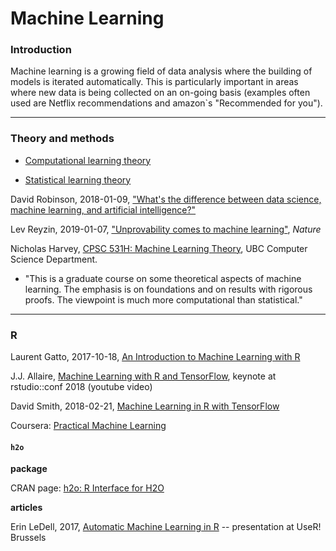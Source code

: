 # Machine Learning

### Introduction

Machine learning is a growing field of data analysis where the building of models is iterated automatically. This is particularly important in areas where new data is being collected on an on-going basis (examples often used are Netflix recommendations and amazon`s "Recommended for you").

---
### Theory and methods

* [Computational learning theory](https://en.wikipedia.org/wiki/Computational_learning_theory)

* [Statistical learning theory](https://en.wikipedia.org/wiki/Statistical_learning_theory)

David Robinson, 2018-01-09, ["What's the difference between data science, machine learning, and artificial intelligence?"](http://varianceexplained.org/r/ds-ml-ai/)

Lev Reyzin, 2019-01-07, ["Unprovability comes to machine learning"](https://www.nature.com/articles/d41586-019-00012-4), _Nature_

Nicholas Harvey, [CPSC 531H: Machine Learning Theory](https://www.cs.ubc.ca/~nickhar/F18-531/), UBC Computer Science Department.

* "This is a graduate course on some theoretical aspects of machine learning. The emphasis is on foundations and on results with rigorous proofs. The viewpoint is much more computational than statistical."

---
### R

Laurent Gatto, 2017-10-18, [An Introduction to Machine Learning with R](https://lgatto.github.io/IntroMachineLearningWithR/index.html)

J.J. Allaire, [Machine Learning with R and TensorFlow](https://www.youtube.com/watch?v=atiYXm7JZv0&feature=youtu.be), keynote at rstudio::conf 2018 (youtube video)

David Smith, 2018-02-21, [Machine Learning in R with TensorFlow](http://blog.revolutionanalytics.com/2018/02/r-with-tensorflow.html)

Coursera: [Practical Machine Learning](https://www.coursera.org/learn/practical-machine-learning)


#### `h2o`

**package**

CRAN page: [h2o: R Interface for H2O](https://cran.r-project.org/web/packages/h2o/index.html)

**articles**

Erin LeDell, 2017, [Automatic Machine Learning in R](https://github.com/h2oai/h2o-meetups/blob/master/2017_07_05_useR_Brussels_H2O_AutoML_in_R/useR2017_automl_july2017.pdf?utm_content=bufferaca4e&utm_medium=social&utm_source=twitter.com&utm_campaign=buffer) -- presentation at UseR! Brussels



